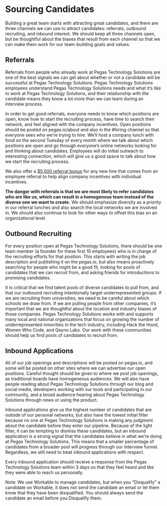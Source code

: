 # Sourcing Candidates

Building a great team starts with attracting great candidates, and there are three channels we can use to attract candidates: referrals, outbound recruiting, and inbound interest.  We should keep all three channels open, but be thoughtful about the biases that result from each channel so that we can make them work for our team-building goals and values.

## Referrals

Referrals from people who already work at Pegas Technology Solutions are one of the best signals we can get about whether or not a candidate will be successful at Pegas Technology Solutions. Pegas Technology Solutions employees understand Pegas Technology Solutions needs and what it’s like to work at Pegas Technology Solutions, and their relationship with the candidate means they know a lot more than we can learn during an interview process.

In order to get good referrals, everyone needs to know which positions are open, know how to start the recruiting process, have time to search their network, and feel aligned with the company incentives. Open positions should be posted on pegas.io/about and also in the #hiring channel so that everyone sees who we’re trying to hire. We’ll host a company lunch with food on the second Tuesday of every month where we talk about which positions are open and go through everyone’s online networks looking for and thinking about candidates. Employees will do initial outreach to interesting connection, which will give us a good space to talk about how we start the recruiting process.

We also offer a [$5,000 referral bonus](https://github.com/clef/handbook/blob/master/Benefits%20and%20Perks/Referral%20Bonuses.md) for any new hire that comes from an employee referral to help align company incentives with individual incentives.

**The danger with referrals is that we are most likely to refer candidates who are like us, which can result in a homogenous team instead of the diverse one we want to create.** We should emphasize diversity as a priority in our referral lunches and also search the local networks we are involved in. We should also continue to look for other ways to offset this bias on an organizational level.

## Outbound Recruiting

For every position open at Pegas Technology Solutions, there should be one team member (a founder for these first 10 employees) who is in charge of the recruiting efforts for that position. This starts with writing the job description and publishing it on the pegas.io, but also means proactively searching for people who might be a good fit, looking for pools of candidates that we can recruit from, and asking friends for introductions to promising candidates.

It is critical that we find talent pools of diverse candidates to pull from, and that our outbound recruiting intentionally target underrepresented groups. If we are recruiting from universities, we need to be careful about which schools we draw from. If we are pulling people from other companies, it’s important that we are thoughtful about the location and industry biases of those companies. Pegas Technology Solutions works with and supports many local and national organizations that focus on growing the number of underrepresented minorities in the tech industry, including Hack the Hood, Women Who Code, and Qeyno Labs. Our work with these communities should help us find pools of candidates to recruit from.

## Inbound Applications

All of our job openings and descriptions will be posted on pegas.io, and some will be posted on other sites where we can advertise our open positions. Careful thought should be given to where we post job openings, as traditional boards have homogeneous audiences. We will also have people reading about Pegas Technology Solutions through our blog and social media, developers working with our tools and participating in our community, and a broad audience hearing about Pegas Technology Solutions through news or using the product.

Inbound applications give us the highest number of candidates that are outside of our personal networks, but also have the lowest initial filter because no one at Pegas Technology Solutions is making any judgment about the candidate before they enter our pipeline. Because of the light filter, it can be tempting to dismiss these candidates, but an inbound application is a strong signal that the candidates believe in what we’re doing at Pegas Technology Solutions. This means that a smaller percentage of candidates from a broader pool will progress through our interview funnel. Regardless, we still need to treat inbound applications with respect. 

Every inbound application should receive a response from the Pegas Technology Solutions team within 3 days so that they feel heard and like they were able to reach us personally.

Note: We use Workable to manage candidates, but when you "Disqualify" a candidate on Workable, it does not send the candidate an email or let them know that they have been disqualified. You should always send the candidate an email before you Disqualify them.
